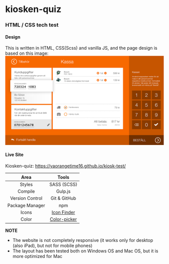 # kiosken-quiz
### HTML / CSS tech test
     
#### Design
This is written in HTML, CSS(Scss) and vanilla JS, and the page design is based on this image:     
![Kiosken-quiz](src/images/kiosken-quiz.png "design template")
      
#### Live Site
Kiosken-quiz: https://yaorangetime16.github.io/kiosk-test/
      
| Area | Tools |
|:----:|:-----:|
| Styles| SASS (SCSS)|
|Compile|Gulp.js|
|Version Control|Git & GitHub|
|Package Manager|npm|
|Icons| [Icon Finder](https://www.iconfinder.com)|
|Color|[Color-picker](https://imagecolorpicker.com/)|

**NOTE**     
* The website is not completely responsive (it works only for desktop (also iPad), but not for mobile phones)     
* The layout has been tested both on Windows OS and Mac OS, but it is more optimized for Mac